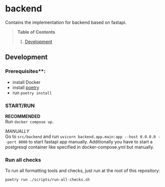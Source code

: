 # backend
Contains the implementation for backend based on fastapi.

>**Table of Contents**
>  1. [Development](#development) </br>


## Development

### Prerequisites**:
- install Docker
- install [poetry](https://pypi.org/project/poetry/)
- run `poetry install`

### START/RUN
**RECOMMENDED** </br>
Run `docker compose up`.

*MANUALLY* </br>
Go to `src/backend` and run `uvicorn backend.app.main:app --host 0.0.0.0 --port 8000` to start fastapi app manually.
Additionally you have to start a postgresql container like specified in docker-compose.yml but manually.


### Run all checks
To run all formatting tools and checks, just run at the root of this repository:
```shell
poetry run ./scripts/run-all-checks.sh
```
